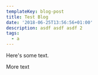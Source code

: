 ```yaml
---
templateKey: blog-post
title: Test Blog
date: '2018-06-25T13:56:56+01:00'
description: asdf asdf asdf 2
tags:
  - a
---
```

Here's some text.

More text
